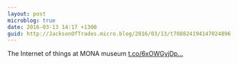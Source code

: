 ```yaml
---
layout: post
microblog: true
date: 2016-03-13 14:17 +1300
guid: http://JacksonOfTrades.micro.blog/2016/03/13/t708824194147024896.html
---
```

The Internet of things at MONA museum [t.co/6xOWGyjDp...](https://t.co/6xOWGyjDpy)
